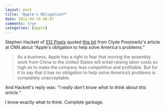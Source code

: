 ```yaml
---
layout: post  
title: "Apple's Obligation?"  
date: 2012-04-14 06:47  
comments: true  
categories: [apple]
---
```


Stephen Hackett of [512 Pixels][512pixels] quoted [this bit][cnn] from Clyde Prestowitz's article at CNN about "Apple's obligation to help solve America's problems:"

>As a business, Apple has a right to fear that moving the assembly work from China to the United States will entail raising labor costs so high as to make the company less competitive and profitable. But for it to say that it has no obligation to help solve America’s problems is completely unacceptable.

And Hackett's reply was: "*I really don’t know what to think about this article.*"

I know exactly what to think. Complete garbage. 

[512pixels]: http://512pixels.net/apple-obligated-to-the-us/
[cnn]: http://www.cnn.com/2012/04/03/opinion/prestowitz-apple-jobs/index.html

  